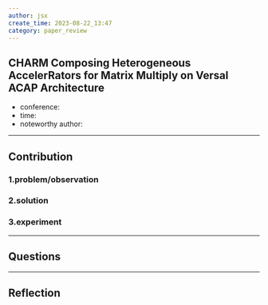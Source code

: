```yaml
---
author: jsx
create_time: 2023-08-22_13:47
category: paper_review
---
```

## CHARM Composing Heterogeneous AccelerRators for Matrix Multiply on Versal ACAP Architecture 
- conference:
- time:
- noteworthy author:
---
## Contribution
### 1.problem/observation

### 2.solution

### 3.experiment

---
## Questions

---
## Reflection

